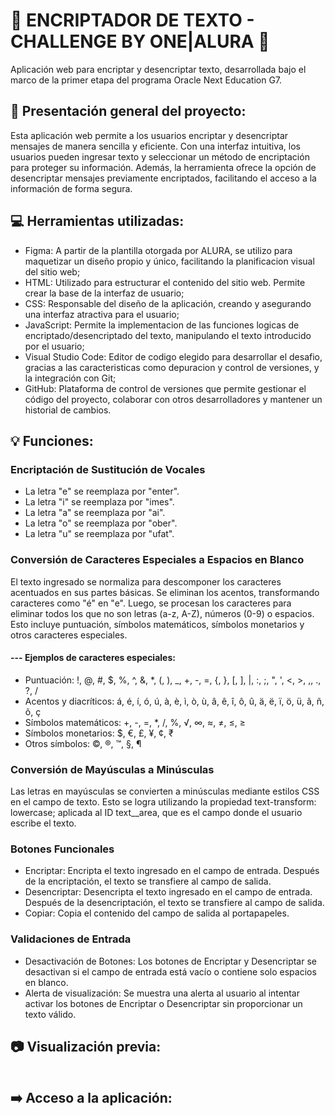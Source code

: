 # :hibiscus: ENCRIPTADOR DE TEXTO - CHALLENGE BY ONE|ALURA :hibiscus:
Aplicación web para encriptar y desencriptar texto, desarrollada bajo el marco de la primer etapa del programa Oracle Next Education G7.

## :pushpin: Presentación general del proyecto:
Esta aplicación web permite a los usuarios encriptar y desencriptar mensajes de manera sencilla y eficiente. Con una interfaz intuitiva, los usuarios pueden ingresar texto y seleccionar un método de encriptación para proteger su información. Además, la herramienta ofrece la opción de desencriptar mensajes previamente encriptados, facilitando el acceso a la información de forma segura.

## :computer: Herramientas utilizadas:
* Figma: A partir de la plantilla otorgada por ALURA, se utilizo para maquetizar un diseño propio y único, facilitando la planificacion visual del sitio web;
* HTML: Utilizado para estructurar el contenido del sitio web. Permite crear la base de la interfaz de usuario;
* CSS: Responsable del diseño de la aplicación, creando y asegurando una interfaz atractiva para el usuario;
* JavaScript: Permite la implementacion de las funciones logicas de encriptado/desencriptado del texto, manipulando el texto introducido por el usuario;
* Visual Studio Code: Editor de codigo elegido para desarrollar el desafio, gracias a las caracteristicas como depuracion y control de versiones, y la integración con Git;
* GitHub: Plataforma de control de versiones que permite gestionar el código del proyecto, colaborar con otros desarrolladores y mantener un historial de cambios.

## :bulb: Funciones:
### Encriptación de Sustitución de Vocales
* La letra "e" se reemplaza por "enter".
* La letra "i" se reemplaza por "imes".
* La letra "a" se reemplaza por "ai".
* La letra "o" se reemplaza por "ober".
* La letra "u" se reemplaza por "ufat".
### Conversión de Caracteres Especiales a Espacios en Blanco
El texto ingresado se normaliza para descomponer los caracteres acentuados en sus partes básicas. Se eliminan los acentos, transformando caracteres como "é" en "e". Luego, se procesan los caracteres para eliminar todos los que no son letras (a-z, A-Z), números (0-9) o espacios. Esto incluye puntuación, símbolos matemáticos, símbolos monetarios y otros caracteres especiales.

#### --- Ejemplos de caracteres especiales:

* Puntuación: !, @, #, $, %, ^, &, *, (, ), _, +, -, =, {, }, [, ], |, :, ;, ", ', <, >, ,, ., ?, /
* Acentos y diacríticos: á, é, í, ó, ú, à, è, ì, ò, ù, â, ê, î, ô, û, ä, ë, ï, ö, ü, ã, ñ, õ, ç
* Símbolos matemáticos: +, -, =, *, /, %, √, ∞, ≈, ≠, ≤, ≥
* Símbolos monetarios: $, €, £, ¥, ¢, ₹
* Otros símbolos: ©, ®, ™, §, ¶

### Conversión de Mayúsculas a Minúsculas
Las letras en mayúsculas se convierten a minúsculas mediante estilos CSS en el campo de texto. Esto se logra utilizando la propiedad text-transform: lowercase; aplicada al ID text__area, que es el campo donde el usuario escribe el texto.

### Botones Funcionales
* Encriptar: Encripta el texto ingresado en el campo de entrada. Después de la encriptación, el texto se transfiere al campo de salida.
* Desencriptar: Desencripta el texto ingresado en el campo de entrada. Después de la desencriptación, el texto se transfiere al campo de salida.
* Copiar: Copia el contenido del campo de salida al portapapeles.

### Validaciones de Entrada
* Desactivación de Botones: Los botones de Encriptar y Desencriptar se desactivan si el campo de entrada está vacío o contiene solo espacios en blanco.
* Alerta de visualización: Se muestra una alerta al usuario al intentar activar los botones de Encriptar o Desencriptar sin proporcionar un texto válido.

## :camera: Visualización previa:
<img src="">

## :arrow_right: Acceso a la aplicación:







